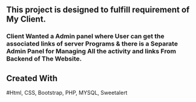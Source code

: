 ## This project is designed to fulfill requirement of My Client.
### Client Wanted a Admin panel where User can get the associated links of server Programs & there is a Separate Admin Panel for Managing All the activity and links From Backend of The Website.


## Created With
#Html, CSS, Bootstrap, PHP, MYSQL, Sweetalert
